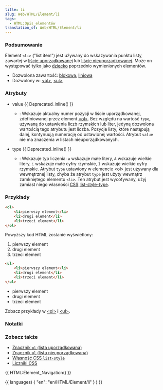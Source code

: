 ```yaml
---
title: li
slug: Web/HTML/Element/li
tags:
  - HTML:Opis_elementów
translation_of: Web/HTML/Element/li
---
```

### Podsumowanie

Element `<li>` ("list item") jest używany do wskazywania punktu listy, zawartej w [liście uporządkowanej](pl/HTML/Element/ol) lub [liście nieuporządkowanej](pl/HTML/Element/ul). Może on występować tylko jako [dziecko](pl/HTML/Child_element) poprzednio wymienionych elementów.

- Dozwolona zawartość: [blokowa](pl/HTML/Elementy_blokowe), [liniowa](pl/HTML/Elementy_liniowe)
- Dozwolony w: [\<ol>](pl/HTML/Element/ol), [\<ul>](pl/HTML/Element/ul)

### Atrybuty

- value {{ Deprecated_inline() }}
  - : Wskazuje aktualny numer pozycji w liście uporządkowanej, zdefiniowanej przez element [\<ol>](pl/HTML/Element/ol). Bez względu na wartość `type`, używaną do ustawienia liczb rzymskich lub liter, jedyną dozwolona wartością tego atrybutu jest liczba. Pozycje listy, które następują dalej, kontynuują numerację od ustawionej wartości. Atrybut `value` nie ma znaczenia w listach nieuporządkowanych.

- type {{ Deprecated_inline() }}
  - : Wskazuje typ liczenia: `a` wskazuje małe litery, `A` wskazuje wielkie litery, `i` wskazuje małe cyfry rzymskie, `I` wskazuje wielkie cyfry rzymskie. Atrybut `type` ustawiony w elemencie [\<ol>](pl/HTML/Element/ol) jest używany dla wewnętrznej listy, chyba że atrybut `type` jest użyty wewnątrz zamkniętego elementu `<li>`. Ten atrybut jest wycofywany, użyj zamiast niego własności [CSS](pl/CSS) [list-style-type](pl/CSS/list-style-type).

### Przykłady

```html
<ol>
    <li>pierwszy element</li>
    <li>drugi element</li>
    <li>trzeci element</li>
</ol>
```

Powyższy kod HTML zostanie wyświetlony:

1.  pierwszy element
2.  drugi element
3.  trzeci element

```html
<ul>
    <li>pierwszy element</li>
    <li>drugi element</li>
    <li>trzeci element</li>
</ul>
```

- pierwszy element
- drugi element
- trzeci element

Zobacz przykłady w [\<ol>](/pl/HTML/Element/ol#Przyk.C5.82ady "pl/HTML/Element/ol#Przyk.C5.82ady") i [\<ul>](/pl/HTML/Element/ul#Przyk.C5.82ady "pl/HTML/Element/ul#Przyk.C5.82ady").

### Notatki

### Zobacz także

- [Znacznik `ol` (lista uporządkowana)](pl/HTML/Element/ol)
- [Znacznik `ul` (lista nieuporządkowana)](pl/HTML/Element/ul)
- [Własność CSS `list-style`](pl/CSS/list-style)
- [Liczniki CSS](pl/Liczniki_CSS)

{{ HTML:Element_Navigation() }}

{{ languages( { "en": "en/HTML/Element/li" } ) }}
